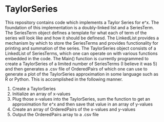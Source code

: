 # TaylorSeries
This repository contains code which implements a Taylor Series for e^x. 
The foundation of this implementation is a doubly-linked list and a SeriesTerm. 
The SeriesTerm object defines a template for what each of term of the series will look like and how it should be definesd.
The LinkedList provides a mechanism by which to store the SeriesTerms and provides functionality for printing and summation of the series.
The TaylorSeries object consists of a LinkedList of SeriesTerms, which one can operate on with various functions embedded in the code.
The Main() function is currently programmed to create a TaylorSeries of a limited number of SeriesTerms (I believe it was 5) and then generates a .csv file of 
OrderedPairs of which one can use to generate a plot of the TaylorSeries approximation in some language such as R or Python. This is accomplished in the following manner.

1. Create a TaylorSeries
2. Initialize an array of x-values
3. Plug those x-values into the TaylorSeries, sum the function to get an approximation for e^x and then save that value in an array of y-values
4. Create an array of OrderedPairs of the x-values and y-values
5. Output the OrderedPairs array to a .csv file
